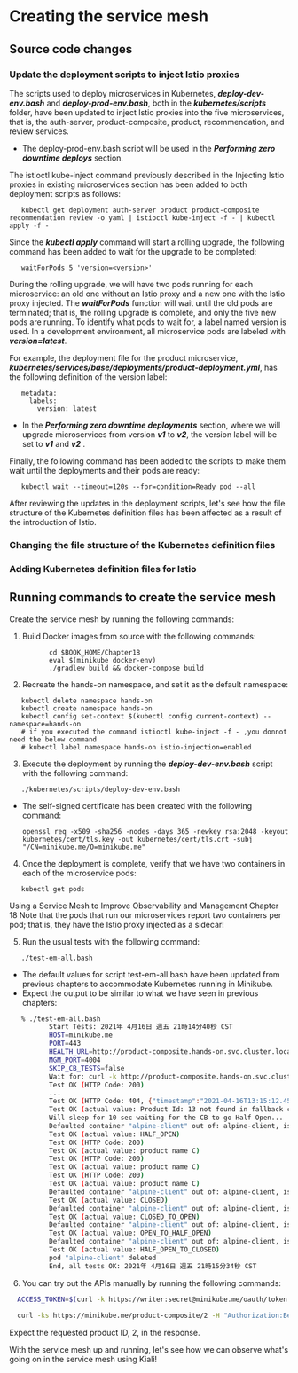 # Creating the service mesh
## Source code changes 
### Update the deployment scripts to inject Istio proxies

The scripts used to deploy microservices in Kubernetes, ***deploy-dev-env.bash*** and ***deploy-prod-env.bash***, both in the ***kubernetes/scripts*** folder, have been updated to inject Istio proxies into the five microservices, that is, the auth-server, product-composite, product, recommendation, and review services.

- The deploy-prod-env.bash script will be used in the ***Performing zero downtime deploys*** section.

The istioctl kube-inject command previously described in the Injecting Istio proxies in existing microservices section has been added to both deployment scripts as follows:
```
   kubectl get deployment auth-server product product-composite recommendation review -o yaml | istioctl kube-inject -f - | kubectl apply -f -
```

Since the ***kubectl apply*** command will start a rolling upgrade, the following command has been added to wait for the upgrade to be completed:
```
   waitForPods 5 'version=<version>'
```

During the rolling upgrade, we will have two pods running for each microservice: an old one without an Istio proxy and a new one with the Istio proxy injected. The ***waitForPods*** function will wait until the old pods are terminated; that is, the rolling upgrade is complete, and only the five new pods are running. To identify what pods to wait for, a label named version is used. In a development environment, all microservice pods are labeled with ***version=latest***.

For example, the deployment file for the product
microservice, ***kubernetes/services/base/deployments/product-deployment.yml***, has the following definition of the version label:

```
   metadata:
     labels:
       version: latest
```

- In the ***Performing zero downtime deployments*** section, where we will upgrade microservices from version ***v1*** to ***v2***, the version label will be set to ***v1*** and ***v2*** .


Finally, the following command has been added to the scripts to make them wait until the deployments and their pods are ready:
```
   kubectl wait --timeout=120s --for=condition=Ready pod --all
```

After reviewing the updates in the deployment scripts, let's see how the file structure of the Kubernetes definition files has been affected as a result of the introduction of Istio.
### Changing the file structure of the Kubernetes definition files
### Adding Kubernetes definition files for Istio 
## Running commands to create the service mesh

Create the service mesh by running the following commands:
1. Build Docker images from source with the following commands:
```
          cd $BOOK_HOME/Chapter18
          eval $(minikube docker-env)
          ./gradlew build && docker-compose build
```
2. Recreate the hands-on namespace, and set it as the default namespace:
```
   kubectl delete namespace hands-on
   kubectl create namespace hands-on
   kubectl config set-context $(kubectl config current-context) --namespace=hands-on
   # if you executed the command istioctl kube-inject -f - ,you donnot need the below command
   # kubectl label namespace hands-on istio-injection=enabled
```
3. Execute the deployment by running the ***deploy-dev-env.bash*** script with the following command:
```
   ./kubernetes/scripts/deploy-dev-env.bash
```
- The self-signed certificate has been created with the following command:
   ```
   openssl req -x509 -sha256 -nodes -days 365 -newkey rsa:2048 -keyout kubernetes/cert/tls.key -out kubernetes/cert/tls.crt -subj "/CN=minikube.me/O=minikube.me"
   ```

4. Once the deployment is complete, verify that we have two containers in each of the microservice pods:
```
   kubectl get pods
```  
  Using a Service Mesh to Improve Observability and Management Chapter 18
  Note that the pods that run our microservices report two containers per pod; that is, they have the Istio proxy injected as a sidecar!
  
5. Run the usual tests with the following command:
```
   ./test-em-all.bash
```
-  The default values for script test-em-all.bash have been updated from previous chapters to accommodate Kubernetes running in Minikube.  
-  Expect the output to be similar to what we have seen in previous chapters:
```bash
   % ./test-em-all.bash
          Start Tests: 2021年 4月16日 週五 21時14分40秒 CST
          HOST=minikube.me
          PORT=443
          HEALTH_URL=http://product-composite.hands-on.svc.cluster.local:4004
          MGM_PORT=4004
          SKIP_CB_TESTS=false
          Wait for: curl -k http://product-composite.hands-on.svc.cluster.local:4004/actuator/health... DONE, continues...
          Test OK (HTTP Code: 200)  
          ...
          Test OK (HTTP Code: 404, {"timestamp":"2021-04-16T13:15:12.456535Z","path":"/product-composite/13","message":"Product Id: 13 not found in fallback cache!","status":404,"error":"Not Found"})
          Test OK (actual value: Product Id: 13 not found in fallback cache!)
          Will sleep for 10 sec waiting for the CB to go Half Open...
          Defaulted container "alpine-client" out of: alpine-client, istio-proxy, istio-init (init)
          Test OK (actual value: HALF_OPEN)
          Test OK (HTTP Code: 200)
          Test OK (actual value: product name C)
          Test OK (HTTP Code: 200)
          Test OK (actual value: product name C)
          Test OK (HTTP Code: 200)
          Test OK (actual value: product name C)
          Defaulted container "alpine-client" out of: alpine-client, istio-proxy, istio-init (init)
          Test OK (actual value: CLOSED)
          Defaulted container "alpine-client" out of: alpine-client, istio-proxy, istio-init (init)
          Test OK (actual value: CLOSED_TO_OPEN)
          Defaulted container "alpine-client" out of: alpine-client, istio-proxy, istio-init (init)
          Test OK (actual value: OPEN_TO_HALF_OPEN)
          Defaulted container "alpine-client" out of: alpine-client, istio-proxy, istio-init (init)
          Test OK (actual value: HALF_OPEN_TO_CLOSED)
          pod "alpine-client" deleted
          End, all tests OK: 2021年 4月16日 週五 21時15分34秒 CST
```

6. You can try out the APIs manually by running the following commands:
```bash
  ACCESS_TOKEN=$(curl -k https://writer:secret@minikube.me/oauth/token -d grant_type=password -d username=magnus -d password=password -s | jq            .access_token -r)
  
  curl -ks https://minikube.me/product-composite/2 -H "Authorization:Bearer $ACCESS_TOKEN" | jq .productId
```
Expect the requested product ID, 2, in the response.

With the service mesh up and running, let's see how we can observe what's going on in the service mesh using Kiali!
